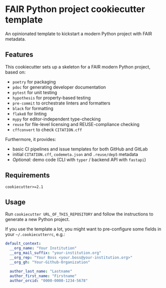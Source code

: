 # FAIR Python project cookiecutter template

An opinionated template to kickstart a modern Python project with FAIR metadata.

## Features

This cookiecutter sets up a skeleton for a FAIR modern Python project,
based on:

* `poetry` for packaging
* `pdoc` for generating developer documentation
* `pytest` for unit testing
* `hypothesis` for property-based testing
* `pre-commit` to orchestrate linters and formatters
* `black` for formatting
* `flake8` for linting
* `mypy` for editor-independent type-checking
* `reuse` for file-level licensing and REUSE-compliance checking
* `cffconvert` to check `CITATION.cff`

Furthermore, it provides:

* basic CI pipelines and issue templates for both GitHub and GitLab
* initial `CITATION.cff`, `codemeta.json` and `.reuse/dep5` metadata
* *Optional:* demo code (CLI with `typer` / backend API with `fastapi`)

## Requirements

`cookiecutter>=2.1`

## Usage

Run `cookiecutter URL_OF_THIS_REPOSITORY` and
follow the instructions to generate a new Python project.

If you use the template a lot, you might want to pre-configure some fields
in your `~/.cookiecutterrc`, e.g.:

```yaml
default_context:
  __org_name: "Your Institution"
  __org_mail_suffix: "your-institution.org"
  __org_rep: "Your Boss <your.boss@your-institution.org>"
  __org_gh: "Your-Github-Organization"

  author_last_name: "Lastname"
  author_first_name: "Firstname"
  author_orcid: "0000-0000-1234-5678"

```

